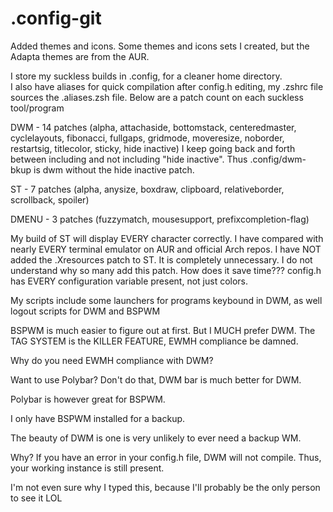 # .config-git
Added themes and icons.  Some themes and icons sets I created, but the Adapta themes are from the AUR.

I store my suckless builds in .config, for a cleaner home directory.  
I also have aliases for quick compilation after config.h editing, my .zshrc file sources the .aliases.zsh file.
Below are a patch count on each suckless tool/program

DWM - 14 patches (alpha, attachaside, bottomstack, centeredmaster, cyclelayouts, fibonacci, fullgaps, gridmode, moveresize, 
noborder, restartsig, titlecolor, sticky, hide inactive)  I keep going back and forth between including and not including "hide inactive".  Thus .config/dwm-bkup is dwm without the hide inactive patch.

ST - 7 patches (alpha, anysize, boxdraw, clipboard, relativeborder, scrollback, spoiler)

DMENU - 3 patches (fuzzymatch, mousesupport, prefixcompletion-flag)

My build of ST will display EVERY character correctly.  I have compared with nearly EVERY terminal emulator on AUR and official
Arch repos.  I have NOT added the .Xresources patch to ST. It is completely unnecessary.
I do not understand why so many add this patch.
How does it save time???  config.h has EVERY configuration variable present, not just colors.

My scripts include some launchers for programs keybound in DWM,
as well logout scripts for DWM and BSPWM

BSPWM is much easier to figure out at first.  But I MUCH prefer DWM.
The TAG SYSTEM is the KILLER FEATURE, EWMH compliance be damned.

Why do you need EWMH compliance with DWM?

Want to use Polybar?  Don't do that, DWM bar is much better for DWM.

Polybar is however great for BSPWM.

I only have BSPWM installed for a backup.

The beauty of DWM is one is very unlikely to ever need a backup WM.

Why?  If you have an error in your config.h file, DWM will not compile.  Thus, your working instance is still present.

I'm not even sure why I typed this, because I'll probably be the only person to see it LOL
